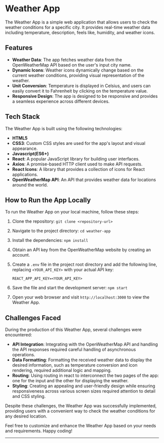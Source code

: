 # Weather App

The Weather App is a simple web application that allows users to check the weather conditions for a specific city. It provides real-time weather data including temperature, description, feels like, humidity, and weather icons.

## Features

- **Weather Data**: The app fetches weather data from the OpenWeatherMap API based on the user's input city name.
- **Dynamic Icons**: Weather icons dynamically change based on the current weather conditions, providing visual representation of the weather.
- **Unit Conversion**: Temperature is displayed in Celsius, and users can easily convert it to Fahrenheit by clicking on the temperature value.
- **Responsive Design**: The app is designed to be responsive and provides a seamless experience across different devices.

## Tech Stack

The Weather App is built using the following technologies:

- **HTML5**
- **CSS3**: Custom CSS styles are used for the app's layout and visual appearance.
- **Javascript(ES6+)**
- **React**: A popular JavaScript library for building user interfaces.
- **Axios**: A promise-based HTTP client used to make API requests.
- **React Icons**: A library that provides a collection of icons for React applications.
- **OpenWeatherMap API**: An API that provides weather data for locations around the world.

## How to Run the App Locally

To run the Weather App on your local machine, follow these steps:

1. Clone the repository: `git clone <repository-url>`
2. Navigate to the project directory: `cd weather-app`
3. Install the dependencies: `npm install`
4. Obtain an API key from the OpenWeatherMap website by creating an account.
5. Create a `.env` file in the project root directory and add the following line, replacing `<YOUR_API_KEY>` with your actual API key:

   ```plaintext
   REACT_APP_API_KEY=<YOUR_API_KEY>
   ```

6. Save the file and start the development server: `npm start`
7. Open your web browser and visit `http://localhost:3000` to view the Weather App.

## Challenges Faced

During the production of this Weather App, several challenges were encountered:

- **API Integration**: Integrating with the OpenWeatherMap API and handling the API responses required careful handling of asynchronous operations.
- **Data Formatting**: Formatting the received weather data to display the desired information, such as temperature conversion and icon rendering, required additional logic and mapping.
- **Routing**: Using routing in react to interconnect the two pages of the app: one for the input and the other for displaying the weather.
- **Styling**: Creating an appealing and user-friendly design while ensuring responsiveness across various screen sizes required attention to detail and CSS styling.

Despite these challenges, the Weather App was successfully implemented, providing users with a convenient way to check the weather conditions for any desired location.

Feel free to customize and enhance the Weather App based on your needs and requirements. Happy coding!

---
